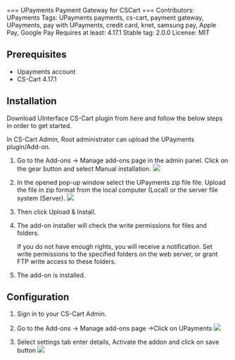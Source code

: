 === UPayments Payment Gateway for CSCart ===
Contributors: UPayments
Tags: UPayments payments, cs-cart, payment gateway, UPayments, pay with UPayments, credit card, knet, samsung pay, Apple Pay, Google Pay
Requires at least: 4.17.1
Stable tag: 2.0.0
License: MIT

## Prerequisites
- Upayments account
- CS-Cart 4.17.1

## Installation
Download UInterface CS-Cart plugin from here and follow the below steps in order to get started.

In CS-Cart Admin, Root administrator can upload the UPayments plugin/Add-on.
1. Go to the Add-ons → Manage add-ons page in the admin panel. Click on the gear button and select Manual installation.
   ![](https://files.readme.io/76d7c01-image.png)

2. In the opened pop-up window select the UPayments zip file file. Upload the file in zip format from the local computer (Local) or the server file system (Server).
   ![](https://files.readme.io/f7b6e1b-image.png)

3. Then click Upload & Install.

4. The add-on installer will check the write permissions for files and folders.

   If you do not have enough rights, you will receive a notification. Set write permissions to the specified folders on the web server, or grant FTP write access to these folders.

5. The add-on is installed.

## Configuration

1. Sign in to your CS-Cart Admin.

2. Go to the Add-ons → Manage add-ons page ->Click on UPayments
   ![](https://files.readme.io/8c02c37-image.png)

3. Select settings tab enter details, Activate the addon and click on save button
   ![](https://files.readme.io/cd2a4ff-image.png)
